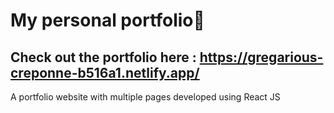 
# My personal portfolio🚀
## Check out the portfolio here : https://gregarious-creponne-b516a1.netlify.app/
 A portfolio website with multiple pages developed using React JS
